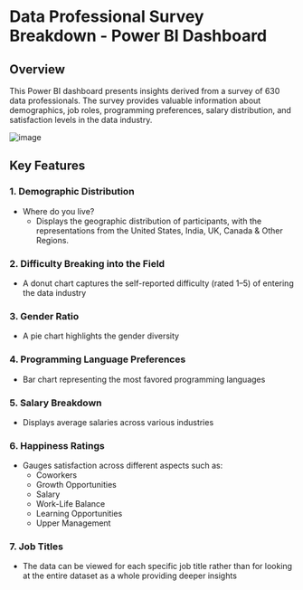 # Data Professional Survey Breakdown - Power BI Dashboard
## Overview
This Power BI dashboard presents insights derived from a survey of 630 data professionals. The survey provides valuable information about demographics, job roles, programming preferences, salary distribution, and satisfaction levels in the data industry.

![image](https://github.com/user-attachments/assets/ba3a7e55-9bb3-4cfe-b865-b49dccbaa660)

## Key Features
### 1. Demographic Distribution
* Where do you live?
  * Displays the geographic distribution of participants, with the representations from the United States, India, UK, Canada & Other Regions.
### 2. Difficulty Breaking into the Field
* A donut chart captures the self-reported difficulty (rated 1–5) of entering the data industry
### 3. Gender Ratio
* A pie chart highlights the gender diversity
### 4. Programming Language Preferences
* Bar chart representing the most favored programming languages
### 5. Salary Breakdown
* Displays average salaries across various industries
### 6. Happiness Ratings
* Gauges satisfaction across different aspects such as:
  * Coworkers
  * Growth Opportunities
  * Salary
  * Work-Life Balance
  * Learning Opportunities
  * Upper Management
### 7. Job Titles
* The data can be viewed for each specific job title rather than for looking at the entire dataset as a whole providing deeper insights
